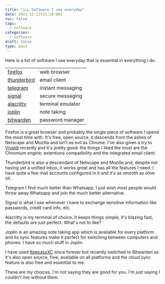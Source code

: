 ```yaml
---
title: "🇺🇸 Software I use everyday"
date: 2022-12-23T15:10:00Z
toc: false
tags:
  - software
categories:
  - software
draft: false
type: post
---
```


Here is a list of software I use everyday that is essential in everything I do.

|                                             |                   |
| ------------------------------------------- | ----------------- |
| [firefox](https://www.mozilla.org/firefox/) | web browser       |
| [thunderbird](https://www.thunderbird.net/) | email client      |
| [telegram](https://telegram.org/)           | instant messaging |
| [signal](https://signal.org/)               | secure messaging  |
| [alacritty](https://alacritty.org/)         | terminal emulator |
| [joplin](https://joplinapp.org/)            | note taking       |
| [bitwarden](https://bitwarden.com/)         | password manager  |

Firefox is a great browser and probably the single piece of software I spend the
most time with. It's free, open source, it descends from the ashes of Netscape
and Mozilla and isn't as evil as Chrome. I've also given a try to
[Vivaldi](https://vivaldi.com/) recently and it's pretty good: the things I
liked the most are the Chromium engine, extentions compatibility and the
integrated email client.

Thunderbird is also a descendant of Netscape and Mozilla and, despite not having
yet a unified inbox, it works great and has all the features I need. I have
quite a few mail accounts configured in it and it's as smooth as olive oil.

Telegram I find much better than Whatsapp. I just wish most people would throw
away Whatsapp and join the much better alternative.

Signal is what I use whenever I have to exchange sensitive information like
passwords, credit card info, etc.

Alacritty is my terminal of choice. It keeps things simple, it's blazing fast,
the defaults are just perfect. What's not to like?

Joplin is an amazing note taking app which is available for every platform and
its sync features make it perfect for switching between computers and phones. I
have so much stuff in Joplin.

I have used [KeepassXC](https://keepassxc.org/) since forever but recently
switched to Bitwarden as it's also open source, free, available on all platforms
and the cloud sync feature is also free and essential to me.

These are my choices. I'm not saying they are good for you. I'm just saying I
couldn't live without them.
